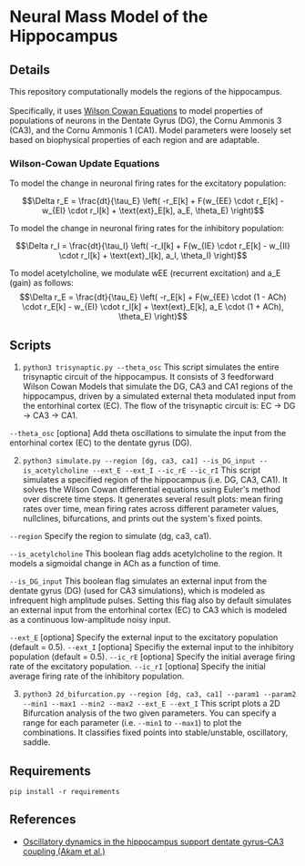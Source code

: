 # Neural Mass Model of the Hippocampus

## Details
This repository computationally models the regions of the hippocampus.
<br>
<br>
Specifically, it uses [Wilson Cowan Equations](https://pubmed.ncbi.nlm.nih.gov/4332108/) to model properties of populations of neurons in the Dentate Gyrus (DG), the Cornu Ammonis 3 (CA3), and the Cornu Ammonis 1 (CA1). Model parameters were loosely set based on biophysical properties of each region and are adaptable. 

### Wilson-Cowan Update Equations
To model the change in neuronal firing rates for the excitatory population:

$$\Delta r_E = \frac{dt}{\tau_E} \left( -r_E[k] + F(w_{EE} \cdot r_E[k] - w_{EI} \cdot r_I[k] + \text{ext}_E[k], a_E, \theta_E) \right)$$

To model the change in neuronal firing rates for the inhibitory population:

$$\Delta r_I = \frac{dt}{\tau_I} \left( -r_I[k] + F(w_{IE} \cdot r_E[k] - w_{II} \cdot r_I[k] + \text{ext}_I[k], a_I, \theta_I) \right)$$

To model acetylcholine, we modulate wEE (recurrent excitation) and a_E (gain) as follows:
$$\Delta r_E = \frac{dt}{\tau_E} \left( -r_E[k] + F(w_{EE} \cdot (1 - ACh) \cdot r_E[k] - w_{EI} \cdot r_I[k] + \text{ext}_E[k], a_E \cdot (1 + ACh), \theta_E) \right)$$

## Scripts

1. `python3 trisynaptic.py --theta_osc`
This script simulates the entire trisynaptic circuit of the hippocampus. It consists of 3 feedforward Wilson Cowan Models that simulate the DG, CA3 and CA1 regions of the hippocampus, driven by a simulated external theta modulated input from the entorhinal cortex (EC). The flow of the trisynaptic circuit is: EC -> DG -> CA3 -> CA1.

`--theta_osc` [optiona] Add theta oscillations to simulate the input from the entorhinal cortex (EC) to the dentate gyrus (DG).

2. `python3 simulate.py --region [dg, ca3, ca1] --is_DG_input --is_acetylcholine --ext_E --ext_I --ic_rE --ic_rI`
This script simulates a specified region of the hippocampus (i.e. DG, CA3, CA1). It solves the Wilson Cowan differential equations using Euler's method over discrete time steps. It generates several result plots: mean firing rates over time, mean firing rates across different parameter values, nullclines, bifurcations, and prints out the system's fixed points.

`--region` Specify the region to simulate (dg, ca3, ca1).

`--is_acetylcholine` This boolean flag adds acetylcholine to the region. It models a sigmoidal change in ACh as a function of time.

`--is_DG_input` This boolean flag simulates an external input from the dentate gyrus (DG) (used for CA3 simulations), which is modeled as infrequent high amplitude pulses. Setting this flag also by default simulates an external input from the entorhinal cortex (EC) to CA3 which is modeled as a continuous low-amplitude noisy input.

`--ext_E` [optiona] Specify the external input to the excitatory population (default = 0.5).
`--ext_I` [optiona] Specifiy the external input to the inhibitory population (default = 0.5).
`--ic_rE` [optiona] Specify the initial average firing rate of the excitatory population.
`--ic_rI` [optiona] Specify the initial average firing rate of the inhibitory population.
<br>

3. `python3 2d_bifurcation.py --region [dg, ca3, ca1] --param1 --param2 --min1 --max1 --min2 --max2 --ext_E --ext_I` This script plots a 2D Bifurcation analysis of the two given parameters. You can specify a range for each parameter (i.e. `--min1` to `--max1`) to plot the combinations. It classifies fixed points into stable/unstable, oscillatory, saddle. 

## Requirements
`pip install -r requirements`

## References
- [Oscillatory dynamics in the hippocampus support dentate gyrus–CA3 coupling (Akam et al.)](https://www.nature.com/articles/nn.3081)
